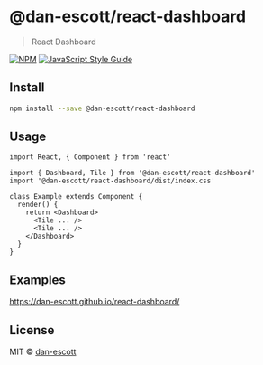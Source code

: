 # @dan-escott/react-dashboard

> React Dashboard

[![NPM](https://img.shields.io/npm/v/@dan-escott/react-dashboard.svg)](https://www.npmjs.com/package/@dan-escott/react-dashboard) [![JavaScript Style Guide](https://img.shields.io/badge/code_style-standard-brightgreen.svg)](https://standardjs.com)

## Install

```bash
npm install --save @dan-escott/react-dashboard
```

## Usage

```tsx
import React, { Component } from 'react'

import { Dashboard, Tile } from '@dan-escott/react-dashboard'
import '@dan-escott/react-dashboard/dist/index.css'

class Example extends Component {
  render() {
    return <Dashboard>
      <Tile ... />
      <Tile ... />
    </Dashboard>
  }
}
```

## Examples

https://dan-escott.github.io/react-dashboard/

## License

MIT © [dan-escott](https://github.com/dan-escott)
